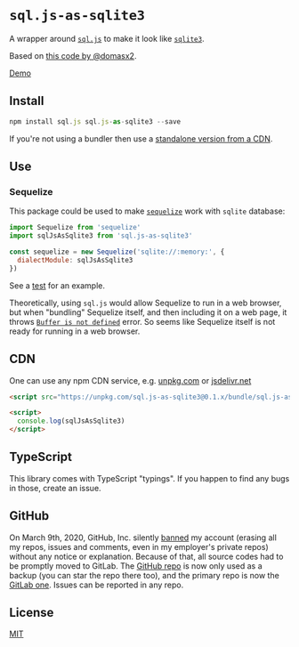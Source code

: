 # `sql.js-as-sqlite3`

A wrapper around [`sql.js`](https://www.npmjs.com/package/sql.js) to make it look like [`sqlite3`](https://www.npmjs.com/package/sqlite3).

Based on [this code by @domasx2](https://github.com/sql-js/sql.js/issues/91#issuecomment-169655900).

[Demo](https://catamphetamine.gitlab.io/sql.js-as-sqlite3/)

## Install

```js
npm install sql.js sql.js-as-sqlite3 --save
```

If you're not using a bundler then use a [standalone version from a CDN](#cdn).

## Use

### Sequelize

This package could be used to make [`sequelize`](https://www.npmjs.com/package/sequelize) work with `sqlite` database:

```js
import Sequelize from 'sequelize'
import sqlJsAsSqlite3 from 'sql.js-as-sqlite3'

const sequelize = new Sequelize('sqlite://:memory:', {
  dialectModule: sqlJsAsSqlite3
})
```

See a [test](https://gitlab.com/catamphetamine/sql.js-as-sqlite3/-/blob/main/test/sequelize.test.js) for an example.

Theoretically, using `sql.js` would allow Sequelize to run in a web browser, but when "bundling" Sequelize itself, and then including it on a web page, it throws [`Buffer is not defined`](https://github.com/sequelize/sequelize/issues/14654#issuecomment-1609773219) error. So seems like Sequelize itself is not ready for running in a web browser.

<!--
See `./test/sequelize.js`.
-->

## CDN

One can use any npm CDN service, e.g. [unpkg.com](https://unpkg.com) or [jsdelivr.net](https://jsdelivr.net)

```html
<script src="https://unpkg.com/sql.js-as-sqlite3@0.1.x/bundle/sql.js-as-sqlite3.min.js"></script>

<script>
  console.log(sqlJsAsSqlite3)
</script>
```

## TypeScript

This library comes with TypeScript "typings". If you happen to find any bugs in those, create an issue.

## GitHub

On March 9th, 2020, GitHub, Inc. silently [banned](https://medium.com/@catamphetamine/how-github-blocked-me-and-all-my-libraries-c32c61f061d3) my account (erasing all my repos, issues and comments, even in my employer's private repos) without any notice or explanation. Because of that, all source codes had to be promptly moved to GitLab. The [GitHub repo](https://github.com/catamphetamine/sql.js-as-sqlite3) is now only used as a backup (you can star the repo there too), and the primary repo is now the [GitLab one](https://gitlab.com/catamphetamine/sql.js-as-sqlite3). Issues can be reported in any repo.

## License

[MIT](LICENSE)


